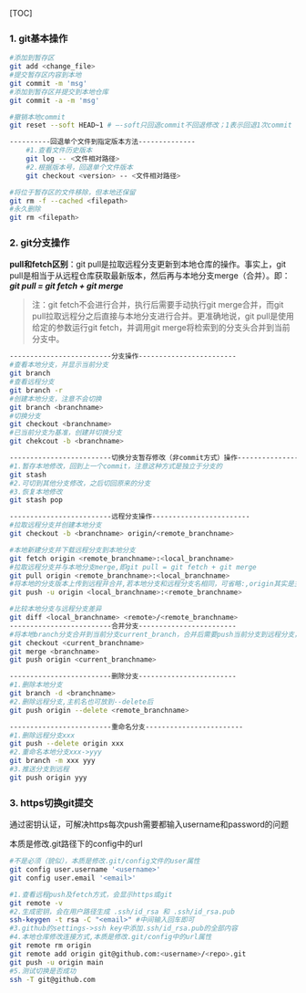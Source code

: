 [TOC]

### 1. git基本操作

```bash
#添加到暂存区
git add <change_file>
#提交暂存区内容到本地
git commit -m 'msg'
#添加到暂存区并提交到本地仓库
git commit -a -m 'msg'

#撤销本地commit
git reset --soft HEAD~1 # –-soft只回退commit不回退修改；1表示回退1次commit

----------回退单个文件到指定版本方法--------------
	#1.查看文件历史版本
	git log -- <文件相对路径>
	#2.根据版本号，回退单个文件版本
	git checkout <version> -- <文件相对路径>

#将位于暂存区的文件移除，但本地还保留
git rm -f --cached <filepath>
#永久删除
git rm <filepath>
```

### 2. git分支操作

**pull和fetch区别**：git pull是拉取远程分支更新到本地仓库的操作。事实上，git pull是相当于从远程仓库获取最新版本，然后再与本地分支merge（合并）。即：***git pull = git fetch + git merge***

> 注：git fetch不会进行合并，执行后需要手动执行git merge合并，而git pull拉取远程分之后直接与本地分支进行合并。更准确地说，git pull是使用给定的参数运行git fetch，并调用git merge将检索到的分支头合并到当前分支中。

```bash
-------------------------分支操作------------------------
#查看本地分支，并显示当前分支
git branch
#查看远程分支
git branch -r
#创建本地分支，注意不会切换
git branch <branchname>
#切换分支
git checkout <branchname>
#已当前分支为基准，创建并切换分支
git chekcout -b <branchname>

-------------------------切换分支暂存修改（非commit方式）操作------------------------
#1.暂存本地修改，回到上一个commit，注意这种方式是独立于分支的
git stash
#2.可切到其他分支修改，之后切回原来的分支
#3.恢复本地修改
git stash pop

-------------------------远程分支操作------------------------
#拉取远程分支并创建本地分支
git checkout -b <branchname> origin/<remote_branchname>

#本地新建分支并下载远程分支到本地分支
git fetch origin <remote_branchname>:<local_branchname>
#拉取远程分支并与本地分支merge,即git pull = git fetch + git merge
git pull origin <remote_branchname>:<local_branchname>
#将本地的分支版本上传到远程并合并,若本地分支和远程分支名相同，可省略:,origin其实是主机名
git push -u origin <local_branchname>:<remote_branchname>

#比较本地分支与远程分支差异
git diff <local_branchname> <remote>/<remote_branchname>
-------------------------合并分支------------------------
#将本地branch分支合并到当前分支current_branch，合并后需要push当前分支到远程分支，才能将远程分支也合并
git checkout <current_branchname>
git merge <branchname>
git push origin <current_branchname>

-------------------------删除分支------------------------
#1.删除本地分支
git branch -d <branchname>
#2.删除远程分支,主机名也可放到--delete后
git push origin --delete <remote_branchname>

-------------------------重命名分支------------------------
#1.删除远程分支xxx
git push --delete origin xxx
#2.重命名本地分支xxx->yyy
git branch -m xxx yyy
#3.推送分支到远程
git push origin yyy
```

### 3. https切换git提交

通过密钥认证，可解决https每次push需要都输入username和password的问题

本质是修改.git路径下的config中的url

```bash
#不是必须（貌似），本质是修改.git/config文件的user属性
git config user.username '<username>'
git config user.email '<email>'

#1.查看远程push及fetch方式，会显示https或git
git remote -v
#2.生成密钥，会在用户路径生成 .ssh/id_rsa 和 .ssh/id_rsa.pub
ssh-keygen -t rsa -C "<email>" #中间输入回车即可
#3.github的settings->ssh key中添加.ssh/id_rsa.pub的全部内容
#4.本地仓库修改连接方式,本质是修改.git/config中的url属性
git remote rm origin
git remote add origin git@github.com:<username>/<repo>.git
git push -u origin main
#5.测试切换是否成功
ssh -T git@github.com
```

